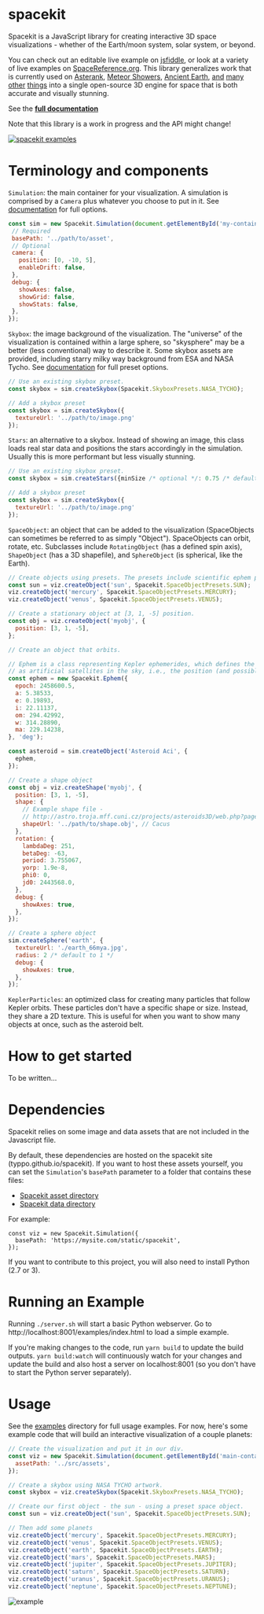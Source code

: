 # spacekit

Spacekit is a JavaScript library for creating interactive 3D space visualizations - whether of the Earth/moon system, solar system, or beyond.

You can check out an editable live example on [jsfiddle](https://jsfiddle.net/typpo/x9nv8jg0/6/), or look at a variety of live examples on [SpaceReference.org](https://www.spacereference.org/solar-system#ob=2001-einstein-1973-eb,7672-hawking-1995-uo2,2709-sagan-1982-fh).  This library generalizes work that is currently used on [Asterank](http://www.asterank.com/), [Meteor Showers](https://www.meteorshowers.org/), [Ancient Earth](http://dinosaurpictures.org/ancient-earth), [and](http://www.ianww.com/ceres/) [many](http://www.asterank.com/exoplanets) [other](http://www.ianww.com/pluto/) [things](http://www.ianww.com/moonviz/) into a single open-source 3D engine for space that is both accurate and visually stunning.

See the **[full documentation](https://typpo.github.io/spacekit/)**

Note that this library is a work in progress and the API might change!

[![spacekit examples](https://i.imgur.com/u48FCjJ.jpg)](https://typpo.github.io/spacekit/)

# Terminology and components

`Simulation`: the main container for your visualization.  A simulation is comprised by a `Camera` plus whatever you choose to put in it. See [documentation](https://typpo.github.io/spacekit/docs/class/src/Simulation.js~Simulation.html) for full options.
```javascript
const sim = new Spacekit.Simulation(document.getElementById('my-container'), {
 // Required
 basePath: '../path/to/asset',
 // Optional
 camera: {
   position: [0, -10, 5],
   enableDrift: false,
 },
 debug: {
   showAxes: false,
   showGrid: false,
   showStats: false,
 },
});
```

`Skybox`: the image background of the visualization.  The "universe" of the visualization is contained within a large sphere, so "skysphere" may be a better (less conventional) way to describe it.  Some skybox assets are provided, including starry milky way background from ESA and NASA Tycho. See [documentation](https://typpo.github.io/spacekit/variable/index.html#static-variable-SkyboxPresets) for full preset options.
```javascript
// Use an existing skybox preset.
const skybox = sim.createSkybox(Spacekit.SkyboxPresets.NASA_TYCHO);

// Add a skybox preset
const skybox = sim.createSkybox({
  textureUrl: '../path/to/image.png'
});
```

`Stars`: an alternative to a skybox.  Instead of showing an image, this class loads real star data and positions the stars accordingly in the simulation.  Usually this is more performant but less visually stunning.
```javascript
// Use an existing skybox preset.
const skybox = sim.createStars({minSize /* optional */: 0.75 /* default */});

// Add a skybox preset
const skybox = sim.createSkybox({
  textureUrl: '../path/to/image.png'
});
```

`SpaceObject`: an object that can be added to the visualization (SpaceObjects can sometimes be referred to as simply "Object").  SpaceObjects can orbit, rotate, etc.  Subclasses include `RotatingObject` (has a defined spin axis), `ShapeObject` (has a 3D shapefile), and `SphereObject` (is spherical, like the Earth).
```javascript
// Create objects using presets. The presets include scientific ephem params and/or position.
const sun = viz.createObject('sun', Spacekit.SpaceObjectPresets.SUN);
viz.createObject('mercury', Spacekit.SpaceObjectPresets.MERCURY);
viz.createObject('venus', Spacekit.SpaceObjectPresets.VENUS);

// Create a stationary object at [3, 1, -5] position.
const obj = viz.createObject('myobj', {
  position: [3, 1, -5],
};

// Create an object that orbits.

// Ephem is a class representing Kepler ephemerides, which defines the trajectory of astronomical objects as well
// as artificial satellites in the sky, i.e., the position (and possibly velocity) over time.
const ephem = new Spacekit.Ephem({
  epoch: 2458600.5,
  a: 5.38533,
  e: 0.19893,
  i: 22.11137,
  om: 294.42992,
  w: 314.28890,
  ma: 229.14238,
}, 'deg');

const asteroid = sim.createObject('Asteroid Aci', {
  ephem,
});

// Create a shape object
const obj = viz.createShape('myobj', {
  position: [3, 1, -5],
  shape: {
    // Example shape file -
    // http://astro.troja.mff.cuni.cz/projects/asteroids3D/web.php?page=db_asteroid_detail&asteroid_id=1046
    shapeUrl: '../path/to/shape.obj', // Cacus
  },
  rotation: {
    lambdaDeg: 251,
    betaDeg: -63,
    period: 3.755067,
    yorp: 1.9e-8,
    phi0: 0,
    jd0: 2443568.0,
  },
  debug: {
    showAxes: true,
  },
});

// Create a sphere object
sim.createSphere('earth', {
  textureUrl: './earth_66mya.jpg',
  radius: 2 /* default to 1 */
  debug: {
    showAxes: true,
  },
});
```

`KeplerParticles`: an optimized class for creating many particles that follow Kepler orbits.  These particles don't have a specific shape or size.  Instead, they share a 2D texture.  This is useful for when you want to show many objects at once, such as the asteroid belt.

# How to get started

To be written...

# Dependencies

Spacekit relies on some image and data assets that are not included in the Javascript file.

By default, these dependencies are hosted on the spacekit site (typpo.github.io/spacekit).  If you want to host these assets yourself, you can set the `Simulation`'s `basePath` parameter to a folder that contains these files:

  - [Spacekit asset directory](https://github.com/typpo/spacekit/tree/master/src/assets)
  - [Spacekit data directory](https://github.com/typpo/spacekit/tree/master/src/data)

For example:

```
const viz = new Spacekit.Simulation({
  basePath: 'https://mysite.com/static/spacekit',
});
```

If you want to contribute to this project, you will also need to install Python (2.7 or 3).

# Running an Example

Running `./server.sh` will start a basic Python webserver.  Go to http://localhost:8001/examples/index.html to load a simple example.

If you're making changes to the code, run `yarn build` to update the build outputs.  `yarn build:watch` will continuously watch for your changes and update the build and also host a server on localhost:8001 (so you don't have to start the Python server separately).

# Usage

See the [examples](https://github.com/typpo/spacekit/tree/master/examples) directory for full usage examples.  For now, here's some example code that will build an interactive visualization of a couple planets:

```javascript
// Create the visualization and put it in our div.
const viz = new Spacekit.Simulation(document.getElementById('main-container'), {
  assetPath: '../src/assets',
});

// Create a skybox using NASA TYCHO artwork.
const skybox = viz.createSkybox(Spacekit.SkyboxPresets.NASA_TYCHO);

// Create our first object - the sun - using a preset space object.
const sun = viz.createObject('sun', Spacekit.SpaceObjectPresets.SUN);

// Then add some planets
viz.createObject('mercury', Spacekit.SpaceObjectPresets.MERCURY);
viz.createObject('venus', Spacekit.SpaceObjectPresets.VENUS);
viz.createObject('earth', Spacekit.SpaceObjectPresets.EARTH);
viz.createObject('mars', Spacekit.SpaceObjectPresets.MARS);
viz.createObject('jupiter', Spacekit.SpaceObjectPresets.JUPITER);
viz.createObject('saturn', Spacekit.SpaceObjectPresets.SATURN);
viz.createObject('uranus', Spacekit.SpaceObjectPresets.URANUS);
viz.createObject('neptune', Spacekit.SpaceObjectPresets.NEPTUNE);
```

![example](https://i.imgur.com/WseTJidl.jpg)
